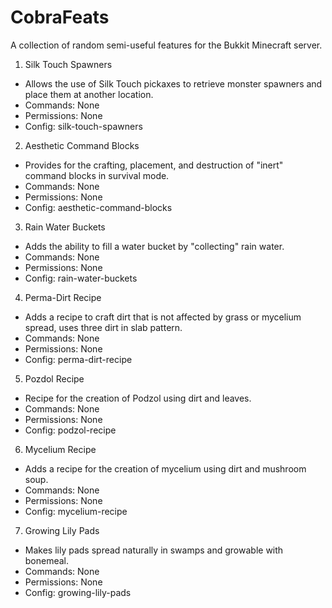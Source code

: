 CobraFeats
==========

A collection of random semi-useful features for the Bukkit Minecraft server.


1. Silk Touch Spawners
  * Allows the use of Silk Touch pickaxes to retrieve monster spawners and place them at another location.
  * Commands: None
  * Permissions: None
  * Config: silk-touch-spawners
2. Aesthetic Command Blocks
  * Provides for the crafting, placement, and destruction of "inert" command blocks in survival mode.
  * Commands: None
  * Permissions: None
  * Config: aesthetic-command-blocks
3. Rain Water Buckets
  * Adds the ability to fill a water bucket by "collecting" rain water.
  * Commands: None
  * Permissions: None
  * Config: rain-water-buckets
4. Perma-Dirt Recipe
  * Adds a recipe to craft dirt that is not affected by grass or mycelium spread, uses three dirt in slab pattern.
  * Commands: None
  * Permissions: None
  * Config: perma-dirt-recipe
5. Pozdol Recipe
  * Recipe for the creation of Podzol using dirt and leaves.
  * Commands: None
  * Permissions: None
  * Config: podzol-recipe
6. Mycelium Recipe
  * Adds a recipe for the creation of mycelium using dirt and mushroom soup.
  * Commands: None
  * Permissions: None
  * Config: mycelium-recipe
7. Growing Lily Pads
  * Makes lily pads spread naturally in swamps and growable with bonemeal.
  * Commands: None
  * Permissions: None
  * Config: growing-lily-pads
